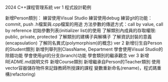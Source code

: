 2024 C++課程管理系統
ver 1
程式設計範例

新增Person類別：
練習使用Visual Studio
練習使用debug
練習git的功能：commit, push
.h檔案與.cpp檔案的用途
方法參數的傳遞方式：call by value, call by reference
初始參數列表(initializer list)的使用
了解類別內成員的存取權限: public, private, protected
了解類別的建構子與解構子
了解資訊封裝的意義(encapsulation)
了解同名異式(polymorphism)的概念)
ver 2
新增衍生自Person的Student類別
新增列舉列別ClassName, Department
學會使用Visual Studio的除錯功能
學會使用git的分支(branch)功能
學會類別的繼承觀念
ver 3
新增README.md說明文件
新增Course類別
新增繼承自Person的Teacher類別
使用vector容器儲存物件來記錄教師所授課的課程
變數重新命名(rename)，程式碼重構(refactoring)
